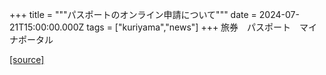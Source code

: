 +++
title = """パスポートのオンライン申請について"""
date = 2024-07-21T15:00:00.000Z
tags = ["kuriyama","news"]
+++
旅券　パスポート　マイナポータル

[[source]](https://www.town.kuriyama.hokkaido.jp/soshiki/36/28213.html)
